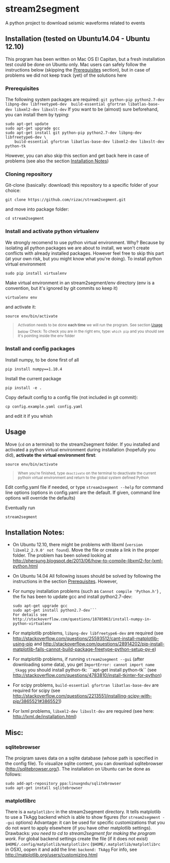 # stream2segment

A python project to download seismic waveforms related to events

## Installation (tested on Ubuntu14.04 - Ubuntu 12.10)

This program has been written on Mac OS El Capitan, but a fresh installation test could be done on Ubuntu only. Mac users can safely follow the instructions below (skipping the [Prerequisites](#prerequisites) section), but in case of problems we did not keep track (yet) of the solutions here

### Prerequisites
The following system packages are required: `git python-pip python2.7-dev libpng-dev libfreetype6-dev 
build-essential gfortran libatlas-base-dev libxml2-dev libxslt-dev`
If you want to be (almost) sure beforehand, you can install them by typing:
```
sudo apt-get update
sudo apt-get upgrade gcc
sudo apt-get install git python-pip python2.7-dev libpng-dev libfreetype6-dev \
	build-essential gfortran libatlas-base-dev libxml2-dev libxslt-dev python-tk
```
However, you can also skip this section and get back here in case of problems
(see also the section [Installation Notes](#installation-notes))

### Cloning repository

Git-clone (basically: download) this repository to a specific folder of your choice:
```
git clone https://github.com/rizac/stream2segment.git
```
and move into package folder:
```
cd stream2segment
```

### Install and activate python virtualenv

We strongly recomend to use python virtual environment. Why? Because by isolating all python packages we are about to install, we won't create conflicts with already installed packages. However feel free to skip this part (at your own risk, but you might know what you're doing). To install python virtual environment
```
sudo pip install virtualenv
```

Make virtual environment in an stream2segment/env directory (env is a convention, but it's ignored by git commits so keep it)
 ```
virtualenv env
 ```
and activate it:
 ```
 source env/bin/activate
 ```

> <sub>Activation needs to be done __each time__ we will run the program. See section [Usage](#usage) below</sub>
> <sub>Check: To check you are in the right env, type: `which pip` and you should see it's pointing inside the env folder</sub>


### Install and config packages

Install numpy, to be done first of all
```
pip install numpy==1.10.4
```

Install the current package
```
pip install -e .
```

Copy default config to a config file (not included in git commit):
```
cp config.example.yaml config.yaml
```
and edit it if you whish

## Usage

Move (`cd` on a terminal) to the stream2segment folder. If you installed and activated a python virtual environment during installation (hopefully you did), **activate the virtual environment first**:
```
source env/bin/activate
```

> <sub>When you're finished, type `deactivate` on the terminal to deactivate the current pythoin virtual environment and return to the global system defined Python</sub>

Edit config.yaml file if needed, or type ```stream2segment --help``` for command line options (options in config.yaml are the default. If given, command line options will override the defaults)

Eventually run
```
stream2segment
```

## Installation Notes:

- On Ubuntu 12.10, there might be problems with libxml (`version libxml2_2.9.0' not found`). 
Move the file or create a link in the proper folder. The problem has been solved looking at
http://phersung.blogspot.de/2013/06/how-to-compile-libxml2-for-lxml-python.html

- On Ubuntu 14.04 
All following issues should be solved by following the instructions in the section [Prerequisites](#prerequisites). However,
 - For numpy installation problems (such as `Cannot compile 'Python.h'`) , the fix
has been to update gcc and install python2.7-dev: 
	```sudo apt-get update
	sudo apt-get upgrade gcc
	sudo apt-get install python2.7-dev```
	For details see http://stackoverflow.com/questions/18785063/install-numpy-in-python-virtualenv
 - For matplotlib problems, `libpng-dev libfreetype6-dev` are required (see http://stackoverflow.com/questions/25593512/cant-install-matplotlib-using-pip and http://stackoverflow.com/questions/28914202/pip-install-matplotlib-fails-cannot-build-package-freetype-python-setup-py-e)
 - For matplotlib problems, if running `stream2segment --gui` (after downloading some data), you get `ImportError: cannot import name _tkagg` you should install python-tk: ```apt-get install python-tk`` (see http://stackoverflow.com/questions/4783810/install-tkinter-for-python)
 - For scipy problems, `build-essential gfortran libatlas-base-dev` are required for scipy (see http://stackoverflow.com/questions/2213551/installing-scipy-with-pip/3865521#3865521)
 - For lxml problems, `libxml2-dev libxslt-dev` are required (see here: http://lxml.de/installation.html)


## Misc:

### sqlitebrowser
The proigram saves data on a sqlite database (whose path is specified in the config file). To visualize sqlite content, you can download sqlitebrowser (http://sqlitebrowser.org/). The installation on Ubuntu can be done as follows:
```
sudo add-apt-repository ppa:linuxgndu/sqlitebrowser
sudo apt-get install sqlitebrowser
```

### matplotlibrc 
There is a `matplotlibrc` in the stream2segment directory. It tells matplotlib to use a TkAgg backend which is able to show figures (for `stream2segment --gui` options) Advantage: it can be used for specific customizations that you do not want to apply elsewhere (if you have other matplotlib settings). Drawbacks: *you need to cd to stream2segment for making the program work*. For global backend settings create the file (if it does not exist) `$HOME/.config/matplotlib/matplotlibrc` (`$HOME/.matplotlib/matplotlibrc` in OSX), oopen it and add the line:
```backend: TkAgg```
For info, see http://matplotlib.org/users/customizing.html
